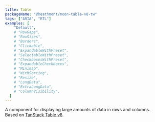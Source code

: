 ```yaml
---
title: Table
packageName: "@heathmont/moon-table-v8-tw"
tags: ["ARIA", "RTL"]
examples: [
    "Default",
    # "RowGaps",
    # "RowSizes",
    # "Borders",
    # "Clickable",
    # "ExpandableWithPreset",
    # "SelectableWithPreset",
    # "CheckboxesWithPreset",
    # "ExpandableCheckboxes",
    # "Minimap",
    # "WithSorting",
    # "Resize",
    # "LongData",
    # "ExtraLongData",
    # "ColumnVisibility",
  ]
---
```


A component for displaying large amounts of data in rows and columns. Based on [TanStack Table v8](https://github.com/TanStack/table).

